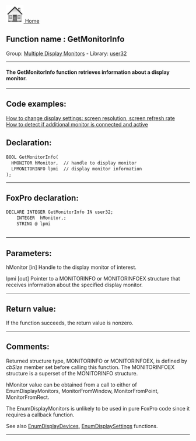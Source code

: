 [<img src="../../images/home.png"> Home ](https://github.com/VFPX/Win32API)  

## Function name : GetMonitorInfo
Group: [Multiple Display Monitors](../../functions_group.md#Multiple_Display_Monitors)  -  Library: [user32](../../Libraries.md#user32)  
***  


#### The GetMonitorInfo function retrieves information about a display monitor.
***  


## Code examples:
[How to change display settings: screen resolution, screen refresh rate](../../samples/sample_374.md)  
[How to detect if additional monitor is connected and active](../../samples/sample_542.md)  

## Declaration:
```foxpro  
BOOL GetMonitorInfo(
  HMONITOR hMonitor,  // handle to display monitor
  LPMONITORINFO lpmi  // display monitor information
);  
```  
***  


## FoxPro declaration:
```foxpro  
DECLARE INTEGER GetMonitorInfo IN user32;
	INTEGER  hMonitor,;
	STRING @ lpmi
  
```  
***  


## Parameters:
hMonitor 
[in] Handle to the display monitor of interest.

lpmi 
[out] Pointer to a MONITORINFO or MONITORINFOEX structure that receives information about the specified display monitor.   
***  


## Return value:
If the function succeeds, the return value is nonzero.  
***  


## Comments:
Returned structure type, MONITORINFO or MONITORINFOEX, is defined by <Em>cbSize</Em> member set before calling this function. The MONITORINFOEX structure is a superset of the MONITORINFO structure.  
  
hMonitor value can be obtained from a call to either of EnumDisplayMonitors, MonitorFromWindow, MonitorFromPoint, MonitorFromRect.  
  
The EnumDisplayMonitors is unlikely to be used in pure FoxPro code since it requires a callback function.  
  
See also [EnumDisplayDevices](EnumDisplayDevices.md), [EnumDisplaySettings](EnumDisplaySettings.md) functions.  
  
***  

